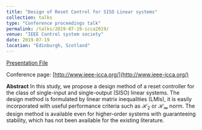 ```yaml
---
title: "Design of Reset Control for SISO Linear systems"
collection: talks
type: "Conference proceedings talk"
permalink: /talks/2019-07-19-icca2019/
venue: "IEEE Control system society"
date: 2019-07-19
location: "Edinburgh, Scotland"
---
```


[Presentation File](https://positiveban.github.io/files/ICCA2019.pdf)

Conference page: [http://www.ieee-icca.org/](http://www.ieee-icca.org/)

__Abstract__
In this study, we propose a design method of a reset controller for the class of single-input and single-output (SISO) linear systems. The design method is formulated by linear matrix inequalities (LMIs), it is easily incorporated with useful performance criteria such as $\mathcal{H}_2$ or $\mathcal{H}_{\infty}$ norm. The design method is available even for higher-order systems with guaranteeing stability, which has not been available for the existing literature.
